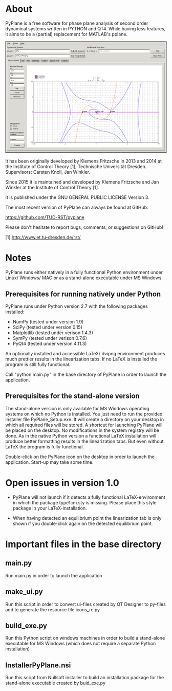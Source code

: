 About 
===== 
PyPlane is a free software for phase plane analysis of second order
dynamical systems written in PYTHON and QT4. While having less
features, it aims to be a (partial) replacement for MATLAB's pplane.

![Screenshot](/resources/pyplane_screenshot.png?raw=true)

It has been originally developed by Klemens Fritzsche in 2013 and 2014 
at the Institute of Control Theory [1], Technische Universität Dresden. 
Supervisors: Carsten Knoll, Jan Winkler.

Since 2015 it is maintained and developed by Klemens Fritzsche and 
Jan Winkler at the Institute of Control Theory [1].

It is published under the GNU GENERAL PUBLIC LICENSE Version 3.

The most recent version of PyPlane can always be found at GitHub:

https://github.com/TUD-RST/pyplane

Please don't hesitate to report bugs, comments, or suggestions on
GitHub!

[1] http://www.et.tu-dresden.de/rst/




Notes
=====

PyPlane runs either natively in a fully functional Python environment
under Linux/ Windows/ MAC or as a stand-alone executable under MS
Windows.

Prerequisites for running natively under Python
----------------------------------------------- 

PyPlane runs under Python version 2.7 with the following packages
installed:

* NumPy (tested under version 1.9)
* SciPy (tested under version 0.15)
* Matplotlib (tested under verison 1.4.3)
* SymPy (tested under verison 0.7.6)
* PyQt4 (tested under version 4.11.3)

An optionally installed and accessible LaTeX/ dvipng environment
produces much prettier results in the linearization tabs. If no LaTeX
is installed the program is still fully functional.

Call "python main.py" in the base directory of PyPlane in order to
launch the application.


Prerequisites for the stand-alone version
-----------------------------------------

The stand-alone version is only available for MS Windows operating
systems on which no Python is installed. You just need to run the
provided installer file PyPlane_Setup.exe. It will create a directory
on your desktop in which all required files will be stored. A shortcut
for launching PyPlane will be placed on the desktop. No modifications
in the system registry will be done. As in the native Python version a
functional LaTeX installation will produce better formatting results
in the linearization tabs. But even without LaTeX the program is fully
functional.

Double-click on the PyPlane icon on the desktop in order to launch the
application. Start-up may take some time.

Open issues in version 1.0
==========================

* PyPlane will not launch if it detects a fully functional
  LaTeX-environment in which the package type1cm.sty is
  missing. Please place this style package in your LaTeX-installation.

* When having detected an equilibrium point the linearization tab is
  only shown if you double-click again on the detected equilibrium
  point.



Important files in the base directory
=====================================

main.py
-------
Run main.py in order to launch the application

make_ui.py
----------
Run this script in order to convert ui-files created by QT Designer to
py-files and to generate the resource file icons_rc.py

build_exe.py
------------
Run this Python script on windows machines in order to build a
stand-alone executable for MS Windows (which does not require a
separate Python installation)

InstallerPyPlane.nsi
--------------------
Run this script from Nullsoft installer to build an installation
package for the stand-alone executable created by buid_exe.py

